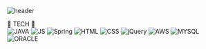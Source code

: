 
<!--
**LJW1030/LJW1030** is a ✨ _special_ ✨ repository because its `README.md` (this file) appears on your GitHub profile.

Here are some ideas to get you started:

- 🔭 I’m currently working on ...
- 🌱 I’m currently learning ...
- 👯 I’m looking to collaborate on ...
- 🤔 I’m looking for help with ...
- 💬 Ask me about ...
- 📫 How to reach me: ...
- 😄 Pronouns: ...
- ⚡ Fun fact: ...
-->

![header](https://capsule-render.vercel.app/api?type=shark&color=auto&height=300&section=header&text=지누와%20Code&fontSize=90)

:whale: TECH :whale:
<br>
![JAVA](https://img.shields.io/badge/JAVA-007396?style=flat-square&logo=JAVA&logoColor=black)
![JS](https://img.shields.io/badge/JavaScript-F7DF1E?style=flat-square&logo=JavaScript&logoColor=black)
![Spring](https://img.shields.io/badge/Spring-6DB33F?style=flat-square&logo=Spring&logoColor=white)
![HTML](https://img.shields.io/badge/HTML-E34F26?style=flat-square&logo=HTML5&logoColor=white)
![CSS](https://img.shields.io/badge/CSS-1572B6?style=flat-square&logo=CSS3&logoColor=white)
![jQuery](https://img.shields.io/badge/jQuery-0769AD?style=flat-square&logo=jQuery&logoColor=white)
![AWS](https://img.shields.io/badge/AWS-232F3ED?style=flat-square&logo=AMAZONAWS&logoColor=white)
![MYSQL](https://img.shields.io/badge/MySQL-4479A1?style=flat-square&logo=MySQL&logoColor=white)
![ORACLE](https://img.shields.io/badge/Oracle-F80000?style=flat-square&logo=Oracle&logoColor=white)
